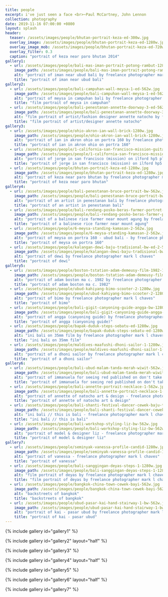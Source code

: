 ```yaml
---
title: people
excerpt: i've just seen a face <br>~Paul McCartney, John Lennon 
collection: photography
date: 2019-11-16 07:00:00 +0800
layout: splash
header:
  teaser: /assets/images/people/bhutan-portrait-keza-ed-300w.jpg
  overlay_image: /assets/images/people/bhutan-portrait-keza-ed-1280w.jpg
  overlay_image_mob: /assets/images/people/bhutan-portrait-keza-ed-720w.jpg
  overlay_filter: 0.3
  caption: "portrait of keza near paro bhutan 2014"
gallery1:
  - url: /assets/images/people/bali-mas-iman-portrait-potong-rambut-1280w.jpg
    image_path: /assets/images/people/bali-mas-iman-portrait-potong-rambut-1280w.jpg
    alt: "portrait of iman near ubud bali by freelance photographer mark l chaves"
    title: "portrait of iman near ubud bali"
gallery2:
  - url: /assets/images/people/bali-campuhan-wall-meysa-1-ed-562w.jpg
    image_path: /assets/images/people/bali-campuhan-wall-meysa-1-ed-562w.jpg
    alt: "portrait of meysa in campuhan bali by freelance photographer mark l chaves"
    title: "film portrait of meysa in campuhan"
  - url: /assets/images/people/bali-penestanan-annette-doorway-3-ed-562w.jpg
    image_path: /assets/images/people/bali-penestanan-annette-doorway-3-ed-562w.jpg
    alt: "film portrait of artist/fashion designer annette natocho by freelance photographer mark l chaves"
    title: "film portrait of artist/designer annette natocho"
gallery3:
  - url: /assets/images/people/ohio-akron-ian-wall-brick-1280w.jpg
    image_path: /assets/images/people/ohio-akron-ian-wall-brick-1280w.jpg
    alt: "portrait of ian in akron ohio on portra 160 by freelance photographer mark l chaves"
    title: "portrait of ian in akron ohio on portra 160"
  - url: /assets/images/people/1-california-san-francisco-mission-guitar-jorge-castro-1-1240w.jpg
    image_path: /assets/images/people/1-california-san-francisco-mission-guitar-jorge-castro-1-1240w.jpg
    alt: "portrait of jorge in san francisco (mission) on ilford hp5 plus 400 by freelance photographer mark l chaves"
    title: "portrait of jorge in san francisco (mission) on ilford hp5 plus 400"
  - url: /assets/images/people/bhutan-portrait-keza-ed-1280w.jpg
    image_path: /assets/images/people/bhutan-portrait-keza-ed-1280w.jpg
    alt: "portrait of keza near paro bhutan by freelance photographer mark l chaves"
    title: "portrait of keza near paro bhutan"
gallery4:
  - url: /assets/images/people/bali-penestanan-bruce-portrait-bw-562w.jpg
    image_path: /assets/images/people/bali-penestanan-bruce-portrait-bw-562w.jpg
    alt: "portrait of an artist in penestanan bali by freelance photographer mark l chaves"
    title: "portrait of an artist in penestanan bali"
  - url: /assets/images/people/bali-rendang-posko-beras-farmer-portret-562w.jpg
    image_path: /assets/images/people/bali-rendang-posko-beras-farmer-portret-562w.jpg
    alt: "portrait of a balinese rice farmer near mount agung by freelance photographer mark l chaves"
    title: "portrait of a balinese rice farmer near mount agung"
  - url: /assets/images/people/6-meysa-standing-kamasan-2-562w.jpg
    image_path: /assets/images/people/6-meysa-standing-kamasan-2-562w.jpg
    alt: "portrait of meysa on portra 160 - ubud bali - by freelance photographer mark l chaves"
    title: "portrait of meysa on portra 160"
  - url: /assets/images/people/kalangan-dewi-baju-tradisional-bw-ed-2-562w.jpg
    image_path: /assets/images/people/kalangan-dewi-baju-tradisional-bw-ed-2-562w.jpg
    alt: "portrait of dewi by freelance photographer mark l chaves"
    title: "portrait of dewi"
gallery5:
  - url: /assets/images/people/boston-tstation-adam-demeusy-film-1982-1280w.jpg
    image_path: /assets/images/people/boston-tstation-adam-demeusy-film-1982-1280w.jpg
    alt: "portrait of adam boston ma c. 1982 by freelance photographer mark l chaves"
    title: "portrait of adam boston ma c. 1982"
  - url: /assets/images/people/ubud-kahiyang-bimo-scooter-2-1280w.jpg
    image_path: /assets/images/people/ubud-kahiyang-bimo-scooter-2-1280w.jpg
    alt: "portrait of bimo by freelance photographer mark l chaves"
    title: "portrait of bimo"
  - url: /assets/images/people/bali-gigit-canyoning-guide-angga-bw-1280w.jpg
    image_path: /assets/images/people/bali-gigit-canyoning-guide-angga-bw-1280w.jpg
    alt: "portrait of angga (canyoning guide) by freelance photographer mark l chaves"
    title: "portrait of angga (canyoning guide)"
  - url: /assets/images/people/bapak-duduk-steps-sebatu-ed-1280w.jpg
    image_path: /assets/images/people/bapak-duduk-steps-sebatu-ed-1280w.jpg
    alt: "ini bali on 35mm film by freelance photographer mark l chaves"
    title: "ini bali on 35mm film"
  - url: /assets/images/people/maldives-maafushi-dhoni-sailor-1-1280w.jpg
    image_path: /assets/images/people/maldives-maafushi-dhoni-sailor-1-1280w.jpg
    alt: "portrait of a dhoni sailor by freelance photographer mark l chaves"
    title: "portrait of a dhoni sailor"
gallery6:
  - url: /assets/images/people/bali-ubud-malam-tanda-merah-wiwit-562w.jpg
    image_path: /assets/images/people/bali-ubud-malam-tanda-merah-wiwit-562w.jpg
    alt: "portrait of immanuela for seeing red published on don't take pictures - freelance photographer mark l chaves"
    title: "portrait of immanuela for seeing red published on don't take pictures"
  - url: /assets/images/people/bali-annette-portrait-necklace-1-562w.jpg
    image_path: /assets/images/people/bali-annette-portrait-necklace-1-562w.jpg
    alt: "portrait of annette of natocho art & design - freelance photographer mark l chaves"
    title: "portrait of annette of natocho art & design"
  - url: /assets/images/people/bali-shanti-festival-dancer-cewek-baju-traditional-bw-562w.jpg
    image_path: /assets/images/people/bali-shanti-festival-dancer-cewek-baju-traditional-bw-562w.jpg
    alt: "ini bali // this is bali - freelance photographer mark l chaves"
    title: "ini bali // this is bali"
  - url: /assets/images/people/bali-workshop-styling-liz-bw-562w.jpg
    image_path: /assets/images/people/bali-workshop-styling-liz-bw-562w.jpg
    alt: "portrait of model & designer liz - freelance photographer mark l chaves"
    title: "portrait of model & designer liz"
gallery7:
  - url: /assets/images/people/seminyak-vanessa-profile-candid-1280w.jpg
    image_path: /assets/images/people/seminyak-vanessa-profile-candid-1280w.jpg
    alt: "portrait of vanessa - freelance photographer mark l chaves"
    title: "portrait of vanessa"
  - url: /assets/images/people/bali-sanggingan-deyas-steps-1-1280w.jpg
    image_path: /assets/images/people/bali-sanggingan-deyas-steps-1-1280w.jpg
    alt: "film portrait of deyas by freelance photographer mark l chaves"
    title: "film portrait of deyas by freelance photographer mark l chaves"
  - url: /assets/images/people/bangkok-china-town-cewek-bayi-562w.jpg
    image_path: /assets/images/people/bangkok-china-town-cewek-bayi-562w.jpg
    alt: "backstreets of bangkok"
    title: "backstreets of bangkok"
  - url: /assets/images/people/ubud-pasar-kai-hand-stairway-1-bw-562w.jpg
    image_path: /assets/images/people/ubud-pasar-kai-hand-stairway-1-bw-562w.jpg
    alt: "portrait of kai - pasar ubud by freelance photographer mark l chaves"
    title: "portrait of kai - pasar ubud"  
---
```

{% include gallery id="gallery1" %}

{% include gallery id="gallery2" layout="half" %}

{% include gallery id="gallery3" %}

{% include gallery id="gallery4" layout="half" %}

{% include gallery id="gallery5" %}

{% include gallery id="gallery6" layout="half" %}

{% include gallery id="gallery7" %}